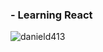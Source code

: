 
<h3> - Learning <strong>React</strong> </h3>

<p><img align="left" src="https://github-readme-stats.vercel.app/api/top-langs/?username=danield413&layout=compact" alt="danield413" /></p>

